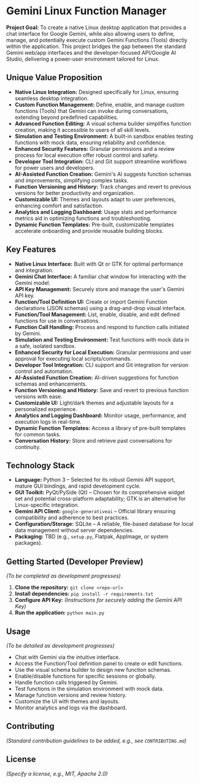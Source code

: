 # Gemini Linux Function Manager

**Project Goal:** To create a native Linux desktop application that provides a chat interface for Google Gemini, while also allowing users to define, manage, and potentially execute custom Gemini Functions (Tools) directly within the application. This project bridges the gap between the standard Gemini web/app interfaces and the developer-focused API/Google AI Studio, delivering a power-user environment tailored for Linux.

## Unique Value Proposition
- **Native Linux Integration:** Designed specifically for Linux, ensuring seamless desktop integration.
- **Custom Function Management:** Define, enable, and manage custom functions (Tools) that Gemini can invoke during conversations, extending beyond predefined capabilities.
- **Advanced Function Editing:** A visual schema builder simplifies function creation, making it accessible to users of all skill levels.
- **Simulation and Testing Environment:** A built-in sandbox enables testing functions with mock data, ensuring reliability and confidence.
- **Enhanced Security Features:** Granular permissions and a review process for local execution offer robust control and safety.
- **Developer Tool Integration:** CLI and Git support streamline workflows for power users and developers.
- **AI-Assisted Function Creation:** Gemini's AI suggests function schemas and improvements, simplifying complex tasks.
- **Function Versioning and History:** Track changes and revert to previous versions for better productivity and organization.
- **Customizable UI:** Themes and layouts adapt to user preferences, enhancing comfort and satisfaction.
- **Analytics and Logging Dashboard:** Usage stats and performance metrics aid in optimizing functions and troubleshooting.
- **Dynamic Function Templates:** Pre-built, customizable templates accelerate onboarding and provide reusable building blocks.

## Key Features
- **Native Linux Interface:** Built with Qt or GTK for optimal performance and integration.
- **Gemini Chat Interface:** A familiar chat window for interacting with the Gemini model.
- **API Key Management:** Securely store and manage the user's Gemini API key.
- **Function/Tool Definition UI:** Create or import Gemini Function declarations (JSON schemas) using a drag-and-drop visual interface.
- **Function/Tool Management:** List, enable, disable, and edit defined functions for use in conversations.
- **Function Call Handling:** Process and respond to function calls initiated by Gemini.
- **Simulation and Testing Environment:** Test functions with mock data in a safe, isolated sandbox.
- **Enhanced Security for Local Execution:** Granular permissions and user approval for executing local scripts/commands.
- **Developer Tool Integration:** CLI support and Git integration for version control and automation.
- **AI-Assisted Function Creation:** AI-driven suggestions for function schemas and enhancements.
- **Function Versioning and History:** Save and revert to previous function versions with ease.
- **Customizable UI:** Light/dark themes and adjustable layouts for a personalized experience.
- **Analytics and Logging Dashboard:** Monitor usage, performance, and execution logs in real-time.
- **Dynamic Function Templates:** Access a library of pre-built templates for common tasks.
- **Conversation History:** Store and retrieve past conversations for continuity.

## Technology Stack
- **Language:** Python 3 – Selected for its robust Gemini API support, mature GUI bindings, and rapid development cycle.
- **GUI Toolkit:** PyQt/PySide (Qt) – Chosen for its comprehensive widget set and potential cross-platform adaptability; GTK is an alternative for Linux-specific integration.
- **Gemini API Client:** `google-generativeai` – Official library ensuring compatibility and adherence to best practices.
- **Configuration/Storage:** SQLite – A reliable, file-based database for local data management without server dependencies.
- **Packaging:** TBD (e.g., `setup.py`, Flatpak, AppImage, or system packages).

## Getting Started (Developer Preview)
*(To be completed as development progresses)*

1. **Clone the repository:** `git clone <repo-url>`
2. **Install dependencies:** `pip install -r requirements.txt`
3. **Configure API Key:** *(Instructions for securely adding the Gemini API Key)*
4. **Run the application:** `python main.py`

## Usage
*(To be detailed as development progresses)*

- Chat with Gemini via the intuitive interface.
- Access the Function/Tool definition panel to create or edit functions.
- Use the visual schema builder to design new function schemas.
- Enable/disable functions for specific sessions or globally.
- Handle function calls triggered by Gemini.
- Test functions in the simulation environment with mock data.
- Manage function versions and review history.
- Customize the UI with themes and layouts.
- Monitor analytics and logs via the dashboard.

## Contributing
*(Standard contribution guidelines to be added, e.g., see `CONTRIBUTING.md`)*

## License
*(Specify a license, e.g., MIT, Apache 2.0)*